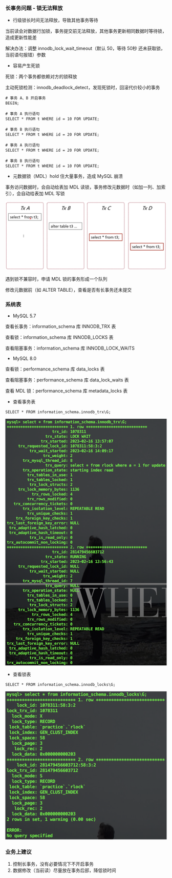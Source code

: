 ### 长事务问题 - 锁无法释放

* 行级锁长时间无法释放，导致其他事务等待

当前读会对数据行加锁，事务提交前无法释放，其他事务更新相同数据时等待锁，造成更新性能差

解决办法：调整 innodb_lock_wait_timeout（默认 50，等待 50秒 还未获取锁，当前语句报错）参数


* 容易产生死锁

死锁：两个事务都依赖对方的锁释放

主动死锁检测：innodb_deadlock_detect，发现死锁时，回滚代价较小的事务

```mysql
# 事务 A、B 开启事务
BEGIN;

# 事务 A 执行语句
SELECT * FROM t WHERE id = 10 FOR UPDATE;

# 事务 B 执行语句
SELECT * FROM t WHERE id = 20 FOR UPDATE;

# 事务 A 执行语句
SELECT * FROM t WHERE id = 20 FOR UPDATE;

# 事务 B 执行语句
SELECT * FROM t WHERE id = 10 FOR UPDATE;
```


* 元数据锁（MDL）hold 住大量事务，造成 MySQL 崩溃

事务访问数据时，会自动给表加 MDL 读锁，事务修改元数据时（如加一列、加索引），会自动给表加 MDL 写锁

![元数据读锁问题](046_元数据锁.png)

遇到锁不兼容时，申请 MDL 锁的事务形成一个队列

修改元数据前（如 ALTER TABLE），查看是否有长事务还未提交


### 系统表

* MySQL 5.7

查看长事务：information_schema 库 INNODB_TRX 表

查看锁：information_schema 库 INNODB_LOCKS 表

查看阻塞事务：information_schema 库 INNODB_LOCK_WAITS


* MySQL 8.0

查看锁：performance_schema 库 data_locks 表

查看阻塞事务：performance_schema 库 data_lock_waits 表

查看 MDL 锁：performance_schema 库 metadata_locks 表


* 查看事务表

```mysql
SELECT * FROM information_schema.innodb_trx\G;
```

![事务查看结果](041_事务查看结果.png)


* 查看锁表

```mysql
SELECT * FROM information_schema.innodb_locks\G;
```

![锁查看结果](041_锁查看结果.png)


### 业务上建议

1. 控制长事务，没有必要情况下不开启事务
2. 数据修改（当前读）尽量放在事务后部，降低锁时间
